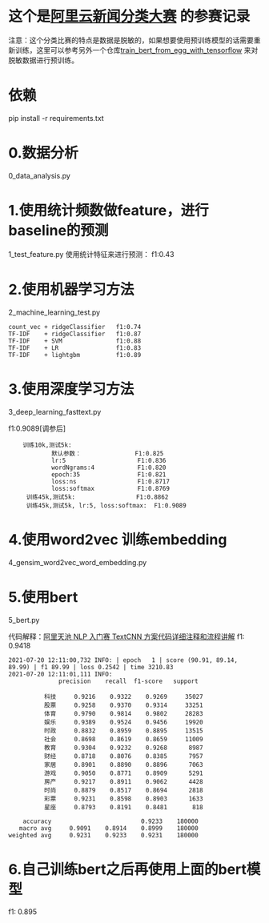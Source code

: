 # 这个是[阿里云新闻分类大赛](https://tianchi.aliyun.com/competition/entrance/531810/introduction) 的参赛记录
注意：这个分类比赛的特点是数据是脱敏的，如果想要使用预训练模型的话需要重新训练，这里可以参考另外一个仓库[train_bert_from_egg_with_tensorflow](https://github.com/JackKuo666/train_bert_from_egg_with_tensorflow) 来对脱敏数据进行预训练。

# 依赖
pip install -r requirements.txt

# 0.数据分析
0_data_analysis.py

# 1.使用统计频数做feature，进行baseline的预测
1_test_feature.py
使用统计特征来进行预测：
f1:0.43
# 2.使用机器学习方法
2_machine_learning_test.py

```buildoutcfg
count_vec + ridgeClassifier   f1:0.74
TF-IDF    + ridgeClassifier   f1:0.87
TF-IDF    + SVM               f1:0.88
TF-IDF    + LR                f1:0.83
TF-IDF    + lightgbm          f1:0.89
```

# 3.使用深度学习方法
3_deep_learning_fasttext.py

f1:0.9089[调参后]
```buildoutcfg
    训练10k,测试5k:
            默认参数：               F1:0.825
            lr:5                    F1:0.836
            wordNgrams:4            F1:0.820
            epoch:35                F1:0.821
            loss:ns                 F1:0.8717
            loss:softmax            F1:0.8769
     训练45k,测试5k:                 F1:0.8862
     训练45k,测试5k, lr:5, loss:softmax:  F1:0.9089

```
# 4.使用word2vec 训练embedding
4_gensim_word2vec_word_embedding.py

# 5.使用bert
5_bert.py

代码解释：[阿里天池 NLP 入门赛 TextCNN 方案代码详细注释和流程讲解](https://blog.zhangxiann.com/202008111240/?spm=5176.21852664.0.0.3bf33dd7qs1u3O)
f1: 0.9418

```buildoutcfg
2021-07-20 12:11:00,732 INFO: | epoch   1 | score (90.91, 89.14, 89.99) | f1 89.99 | loss 0.2542 | time 3210.83
2021-07-20 12:11:01,111 INFO: 
              precision    recall  f1-score   support

          科技     0.9216    0.9322    0.9269     35027
          股票     0.9258    0.9370    0.9314     33251
          体育     0.9790    0.9814    0.9802     28283
          娱乐     0.9389    0.9524    0.9456     19920
          时政     0.8832    0.8959    0.8895     13515
          社会     0.8698    0.8619    0.8659     11009
          教育     0.9304    0.9232    0.9268      8987
          财经     0.8718    0.8076    0.8385      7957
          家居     0.8901    0.8890    0.8896      7063
          游戏     0.9050    0.8771    0.8909      5291
          房产     0.9217    0.8911    0.9062      4428
          时尚     0.8879    0.8517    0.8694      2818
          彩票     0.9231    0.8598    0.8903      1633
          星座     0.8793    0.8191    0.8481       818

    accuracy                         0.9233    180000
   macro avg     0.9091    0.8914    0.8999    180000
weighted avg     0.9231    0.9233    0.9231    180000

```

# 6.自己训练bert之后再使用上面的bert模型
f1: 0.895

